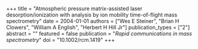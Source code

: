 +++
title = "Atmospheric pressure matrix-assisted laser desorption/ionization with analysis by ion mobility time-of-flight mass spectrometry"
date = 2004-01-01
authors = ["Wes E Steiner", "Brian H Clowers", "William A English", "Herbert H Hill Jr"]
publication_types = ["2"]
abstract = ""
featured = false
publication = "*Rapid communications in mass spectrometry*"
doi = "10.1002/rcm.1419"
+++

